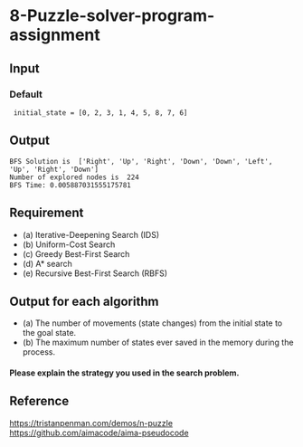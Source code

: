 # 8-Puzzle-solver-program-assignment

## Input


### Default
```
 initial_state = [0, 2, 3, 1, 4, 5, 8, 7, 6]
```
 
## Output
 
```
BFS Solution is  ['Right', 'Up', 'Right', 'Down', 'Down', 'Left', 'Up', 'Right', 'Down']
Number of explored nodes is  224
BFS Time: 0.005887031555175781
```

## Requirement
* (a) Iterative-Deepening Search (IDS)
* (b) Uniform-Cost Search
* (c) Greedy Best-First Search
* (d) A* search
* (e) Recursive Best-First Search (RBFS)

## Output for each algorithm
* (a) The number of movements (state changes) from the initial state to the goal state.
* (b) The maximum number of states ever saved in the memory during the process.
#### Please explain the strategy you used in the search problem.

## Reference
https://tristanpenman.com/demos/n-puzzle
https://github.com/aimacode/aima-pseudocode